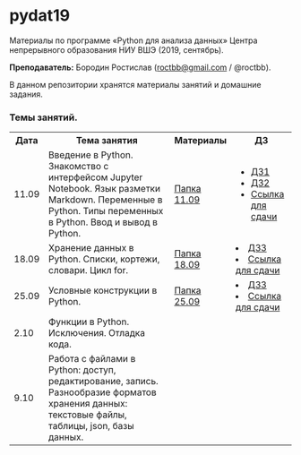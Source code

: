 # pydat19

Материалы по программе «Python для анализа данных» Центра непрерывного образования НИУ ВШЭ (2019, сентябрь).

**Преподаватель:** Бородин Ростислав (roctbb@gmail.com / @roctbb).

В данном репозитории хранятся материалы занятий и домашние задания.

### Темы занятий.

<table>
<tr>
  <th>Дата</th>
  <th>Тема занятия</th>
  <th>Материалы</th>
  <th>ДЗ</th>
</tr>
 <tr>
  <td>11.09</td>
  <td>Введение в Python. Знакомство с интерфейсом Jupyter Notebook. Язык разметки Markdown. Переменные в Python. Типы переменных в Python. Ввод и вывод в Python.</td>
   <td><a href="https://github.com/roctbb/pydat19/tree/master/11.09">Папка 11.09</a></td>
  <td><ul>
    <li><a href="https://nbviewer.jupyter.org/github/roctbb/pydat19/blob/master/Homework/py19-hw1.ipynb">ДЗ1</a></li>
    <li><a href="https://nbviewer.jupyter.org/github/roctbb/pydat19/blob/master/Homework/py19-hw2.ipynb">ДЗ2</a></li>
    <li><a href="https://www.dropbox.com/request/clMIYpZb11kwkTg9rDjE">Ссылка для сдачи</a>
    </ul></td>
</tr>
  <tr>
  <td>18.09</td>
  <td>Хранение данных в Python. Списки, кортежи, словари. Цикл for.</td>
  <td><a href="https://github.com/roctbb/pydat19/tree/master/18.09">Папка 18.09</a></td>
  <td>
    <li><a href="https://nbviewer.jupyter.org/github/roctbb/pydat19/blob/master/Homework/py19-hw3.ipynb">ДЗ3</a></li>
    <li><a href="https://www.dropbox.com/request/wiL51nEEojzew5IkgdWj">Ссылка для сдачи</a>
  </td>
</tr>
  <tr>
  <td>25.09</td>
  <td>Условные конструкции в Python.</td>
  <td><a href="https://github.com/roctbb/pydat19/tree/master/25.09">Папка 25.09</a></td>
  <td><li><a href="https://nbviewer.jupyter.org/github/roctbb/pydat19/blob/master/Homework/py19-hw4.ipynb">ДЗ3</a></li>
    <li><a href="https://www.dropbox.com/request/Pn4bhQGxnLbvhmlBMAfu">Ссылка для сдачи</a></td>
</tr>
<tr>
  <td>2.10</td>
  <td>Функции в Python. Исключения. Отладка кода.</td>
  <td></td>
  <td></td>
</tr>
<tr>
  <td>9.10</td>
  <td>Работа с файлами в Python: доступ, редактирование, запись. Разнообразие форматов хранения данных: текстовые файлы, таблицы, json, базы данных.</td>
  <td></td>
  <td></td>
</tr>
</table>
